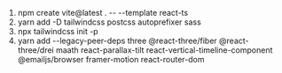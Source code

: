 1. npm create vite@latest . -- --template react-ts
2. yarn add -D tailwindcss postcss autoprefixer sass
3. npx tailwindcss init -p
4. yarn add --legacy-peer-deps three @react-three/fiber @react-three/drei maath react-parallax-tilt react-vertical-timeline-component @emailjs/browser framer-motion react-router-dom
